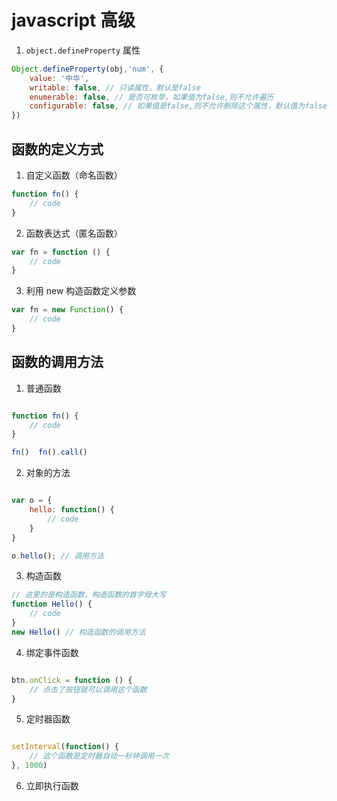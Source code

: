 # javascript 高级

1. `object.defineProperty` 属性

```js
Object.defineProperty(obj,'num', {
    value: '中华',
    writable: false, // 只读属性，默认是false
    enumerable: false, // 是否可枚举，如果值为false,则不允许遍历
    configurable: false, // 如果值是false,则不允许删除这个属性，默认值为false
})
```

## 函数的定义方式

1. 自定义函数（命名函数）

```js
function fn() {
    // code
}
```

2. 函数表达式（匿名函数）

```js
var fn = function () {
    // code
}
```

3. 利用 new 构造函数定义参数

```js
var fn = new Function() {
    // code
}

```

## 函数的调用方法

1. 普通函数

```js

function fn() {
    // code
}

fn()  fn().call()

```
2. 对象的方法

```js

var o = {
    hello: function() {
        // code
    }
}

o.hello(); // 调用方法

```
3. 构造函数

```js
// 这里的是构造函数，构造函数的首字母大写
function Hello() {
    // code
}
new Hello() // 构造函数的调用方法

```
4. 绑定事件函数

```js

btn.onClick = function () {
    // 点击了按钮就可以调用这个函数
}

```
5. 定时器函数

```js

setInterval(function() {
    // 这个函数是定时器自动一秒钟调用一次
}, 1000)

```
6. 立即执行函数